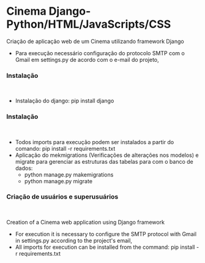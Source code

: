 # Cinema Django-Python/HTML/JavaScripts/CSS
Criação de aplicação web de um Cinema utilizando framework Django

- Para execução necessário configuração do protocolo SMTP com o Gmail em settings.py de acordo com o e-mail do projeto,


### Instalação
<br>
<ul>
    <li>Instalação do django: pip install django</li>  
</ul>


### Instalação
<br>
<ul>
    <li>Todos imports para execução podem ser instalados a partir do comando: pip install -r requirements.txt</li> 
    <li>
        Aplicação do mekmigrations (Verificações de alterações nos modelos) e migrate para gerenciar as estruturas das tabelas para com o banco de dados:
        <ul>
            <li>python manage.py makemigrations</li>
            <li>python manage.py migrate</li>
        </ul>
    </li> 
</ul>


### Criação de usuários e superusuários
<br>

Creation of a Cinema web application using Django framework

- For execution it is necessary to configure the SMTP protocol with Gmail in settings.py according to the project's email,
- All imports for execution can be installed from the command: pip install -r requirements.txt
